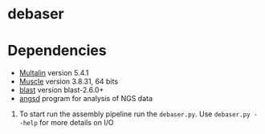 # debaser

# Dependencies
- [Multalin](http://multalin.toulouse.inra.fr/multalin/) version 5.4.1
- [Muscle](https://www.drive5.com/muscle/) version 3.8.31, 64 bits
- [blast](https://blast.ncbi.nlm.nih.gov/Blast.cgi?CMD=Web&PAGE_TYPE=BlastDocs&DOC_TYPE=Download) version blast-2.6.0+
- [angsd](https://github.com/ANGSD/angsd) program for analysis of NGS data

1. To start run the assembly pipeline run the ```debaser.py```. Use ```debaser.py --help``` for more details on I/O
